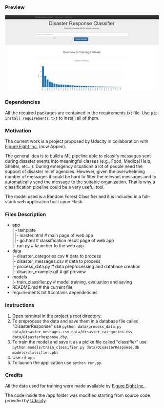 ### Preview
![alt-text](https://github.com/FrnRmn/disaster_response/blob/d1f7c0dfe0988aa680d6ad6db2ee2e0103e7a041/data/disaster_example.gif)



### Dependencies
All the required packages are contained in the requirements.txt file. Use <code>pip install requirements.txt</code> to install all of them.



### Motivation
The current work is a project proposed by Udacity in collaboration with [Figure Eight Inc.](https://www.figure-eight.com/) (now Appen).

The general idea is to build a ML pipeline able to classify messages sent during disaster events into meaningful classes (e.g., Food, Medical Help, Shelter, etc...).
During emergency situations a lot of people need the support of disaster relief agencies. However, given the overwhelming number of messages it could be hard to filter the relevant messages and to automatically send the message to the suitable organization. That is why a classification pipeline could be a very useful tool.

The model used is a Random Forest Classifier and it is included in a full-stack web application built upon Flask.



### Files Description
- app<br>
| - template<br>
| |- master.html    # main page of web app<br>
| |- go.html    # classification result page of web app<br>
|- run.py   # launcher fo the web app<br>
- data<br>
|- disaster_categories.csv    # data to process<br>
|- disaster_messages.csv    # data to process<br>
|- process_data.py    # data preprocessing and database creation<br>
|- disaster_example.gif   # gif preview<br>
- models<br>
|- train_classifier.py    # model training, evaluation and saving<br>
- README.md   # the current file<br>
- requiriements.txt   #contains dependencies<br>



### Instructions
1) Open terminal in the project's root directory.
2) To preprocess the data and save them in a database file called "DisasterResponse" use <code>python data/process_data.py data/disaster_messages.csv data/disaster_categories.csv data/DisasterResponse.dby</code>.
3) To train the model and save it as a piclke file called "classifier" use <code>python models/train_classifier.py data/DisasterResponse.db models/classifier.pkl</code>
4) Use <code>cd app</code>
5) To launch the application use <code>python run.py</code>.



### Credits
All the data used for training were made available by [Figure Eight Inc.](https://www.figure-eight.com/).

The code inside the /app folder was modified starting from source code provided by [Udacity](https://www.udacity.com/).

